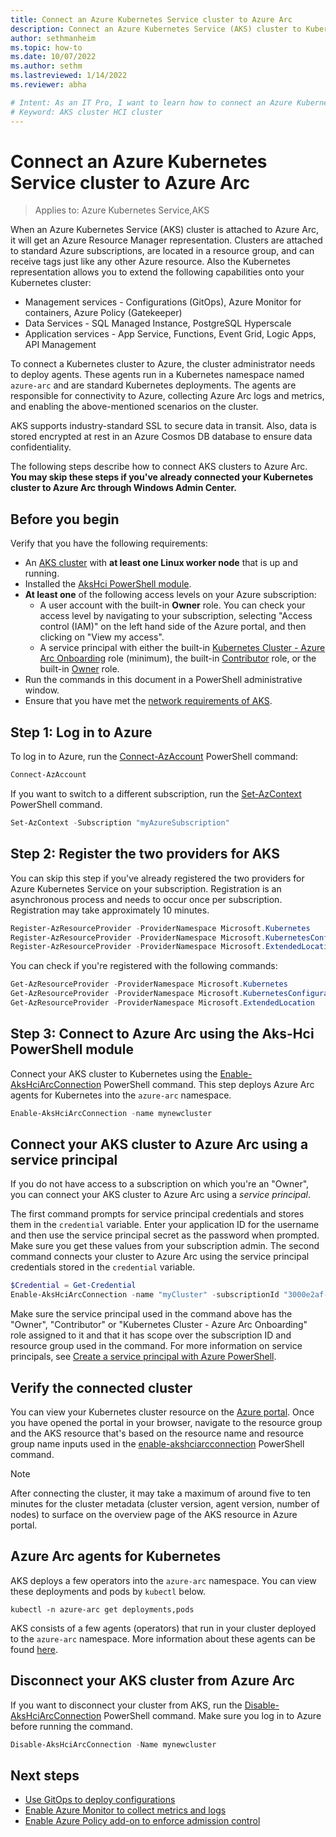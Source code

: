 ```yaml
---
title: Connect an Azure Kubernetes Service cluster to Azure Arc
description: Connect an Azure Kubernetes Service (AKS) cluster to Kubernetes.
author: sethmanheim
ms.topic: how-to
ms.date: 10/07/2022
ms.author: sethm 
ms.lastreviewed: 1/14/2022
ms.reviewer: abha

# Intent: As an IT Pro, I want to learn how to connect an Azure Kubernetes Servce cluster to Kubernetes so I can extend those capabilities to my Kubernetes clusters.
# Keyword: AKS cluster HCI cluster
---
```


# Connect an Azure Kubernetes Service cluster to Azure Arc

> Applies to: Azure Kubernetes Service,AKS

When an Azure Kubernetes Service (AKS) cluster is attached to Azure Arc, it will get an Azure Resource Manager representation. Clusters are attached to standard Azure subscriptions, are located in a resource group, and can receive tags just like any other Azure resource. Also the Kubernetes representation allows you to extend the following capabilities onto your Kubernetes cluster:

* Management services - Configurations (GitOps), Azure Monitor for containers, Azure Policy (Gatekeeper)
* Data Services - SQL Managed Instance, PostgreSQL Hyperscale
* Application services - App Service, Functions, Event Grid, Logic Apps, API Management

To connect a Kubernetes cluster to Azure, the cluster administrator needs to deploy agents. These agents run in a Kubernetes namespace named `azure-arc` and are standard Kubernetes deployments. The agents are responsible for connectivity to Azure, collecting Azure Arc logs and metrics, and enabling the above-mentioned scenarios on the cluster.

AKS supports industry-standard SSL to secure data in transit. Also, data is stored encrypted at rest in an Azure Cosmos DB database to ensure data confidentiality.

The following steps describe how to connect AKS clusters to Azure Arc. **You may skip these steps if you've already connected your Kubernetes cluster to Azure Arc through Windows Admin Center.**

## Before you begin

Verify that you have the following requirements:

* An [AKS cluster](./kubernetes-walkthrough-powershell.md) with **at least one Linux worker node** that is up and running. 
* Installed the [AksHci PowerShell module](./kubernetes-walkthrough-powershell.md#install-the-akshci-powershell-module).
* **At least one** of the following access levels on your Azure subscription:
   - A user account with the built-in **Owner** role. You can check your access level by navigating to your subscription, selecting "Access control (IAM)" on the left hand side of the Azure portal, and then clicking on "View my access".
   - A service principal with either the built-in [Kubernetes Cluster - Azure Arc Onboarding](/azure/role-based-access-control/built-in-roles#kubernetes-cluster---azure-arc-onboarding) role (minimum), the built-in [Contributor](/azure/role-based-access-control/built-in-roles#contributor) role, or the built-in [Owner](/azure/role-based-access-control/built-in-roles#owner) role. 
* Run the commands in this document in a PowerShell administrative window.
* Ensure that you have met the [network requirements of AKS](/azure/azure-arc/kubernetes/quickstart-connect-cluster?tabs=azure-cli#meet-network-requirements).

## Step 1: Log in to Azure

To log in to Azure, run the [Connect-AzAccount](/powershell/module/az.accounts/connect-azaccount) PowerShell command: 

```powershell
Connect-AzAccount
```

If you want to switch to a different subscription, run the [Set-AzContext](/powershell/module/az.accounts/set-azcontext?view=azps-5.9.0&preserve-view=true) PowerShell command.

```powershell
Set-AzContext -Subscription "myAzureSubscription"
```

## Step 2: Register the two providers for AKS

You can skip this step if you've already registered the two providers for Azure Kubernetes Service on your subscription. Registration is an asynchronous process and needs to occur once per subscription. Registration may take approximately 10 minutes. 

```PowerShell
Register-AzResourceProvider -ProviderNamespace Microsoft.Kubernetes
Register-AzResourceProvider -ProviderNamespace Microsoft.KubernetesConfiguration
Register-AzResourceProvider -ProviderNamespace Microsoft.ExtendedLocation
```

You can check if you're registered with the following commands:

```powershell
Get-AzResourceProvider -ProviderNamespace Microsoft.Kubernetes
Get-AzResourceProvider -ProviderNamespace Microsoft.KubernetesConfiguration
Get-AzResourceProvider -ProviderNamespace Microsoft.ExtendedLocation
```

## Step 3: Connect to Azure Arc using the Aks-Hci PowerShell module

Connect your AKS cluster to Kubernetes using the [Enable-AksHciArcConnection](./reference/ps/enable-akshciarcconnection.md) PowerShell command. This step deploys Azure Arc agents for Kubernetes into the `azure-arc` namespace.

```PowerShell
Enable-AksHciArcConnection -name mynewcluster 
```

## Connect your AKS cluster to Azure Arc using a service principal

If you do not have access to a subscription on which you're an "Owner", you can connect your AKS cluster to Azure Arc using a *service principal*.

The first command prompts for service principal credentials and stores them in the `credential` variable. Enter your application ID for the username and then use the service principal secret as the password when prompted. Make sure you get these values from your subscription admin. The second command connects your cluster to Azure Arc using the service principal credentials stored in the `credential` variable. 

```powershell
$Credential = Get-Credential
Enable-AksHciArcConnection -name "myCluster" -subscriptionId "3000e2af-000-46d9-0000-4bdb12000000" -resourceGroup "myAzureResourceGroup" -credential $Credential -tenantId "xxxx-xxxx-xxxx-xxxx" -location "eastus"
```

Make sure the service principal used in the command above has the "Owner", "Contributor" or "Kubernetes Cluster - Azure Arc Onboarding" role assigned to it and that it has scope over the subscription ID and resource group used in the command. For more information on service principals, see [Create a service principal with Azure PowerShell](/powershell/azure/create-azure-service-principal-azureps?view=azps-5.9.0&preserve-view=true#create-a-service-principal).

## Verify the connected cluster

You can view your Kubernetes cluster resource on the [Azure portal](https://portal.azure.com/). Once you have opened the portal in your browser, navigate to the resource group and the AKS<!--Azure Arc-enabled Kubernetes--> resource that's based on the resource name and resource group name inputs used in the [enable-akshciarcconnection](./reference/ps/enable-akshciarcconnection.md) PowerShell command.<!--Can "AKS" be switched in, or does "Azure Arc" need to make an appearance to clarify which resource?-->

> [!NOTE]
> After connecting the cluster, it may take a maximum of around five to ten minutes for the cluster metadata (cluster version, agent version, number of nodes) to surface on the overview page of the AKS<!--Azure Arc-enabled Kubernetes--> resource in Azure portal.

## Azure Arc agents for Kubernetes

AKS deploys a few operators into the `azure-arc` namespace. You can view these deployments and pods by `kubectl` below. 

```console
kubectl -n azure-arc get deployments,pods
```

AKS consists of a few agents (operators) that run in your cluster deployed to the `azure-arc` namespace. More information about these agents can be found [here](/azure/azure-arc/kubernetes/conceptual-agent-overview).

## Disconnect your AKS cluster from Azure Arc

If you want to disconnect your cluster from AKS, run the [Disable-AksHciArcConnection](./reference/ps/disable-akshciarcconnection.md) PowerShell command. Make sure you log in to Azure before running the command.

```powershell
Disable-AksHciArcConnection -Name mynewcluster
```

## Next steps

* [Use GitOps to deploy configurations](/azure/azure-arc/kubernetes/tutorial-use-gitops-connected-cluster)
* [Enable Azure Monitor to collect metrics and logs](/azure/azure-monitor/containers/container-insights-enable-arc-enabled-clusters?toc=/azure/azure-arc/kubernetes/toc.json)
* [Enable Azure Policy add-on to enforce admission control](/azure/governance/policy/concepts/policy-for-kubernetes?toc=/azure/azure-arc/kubernetes/toc.json)